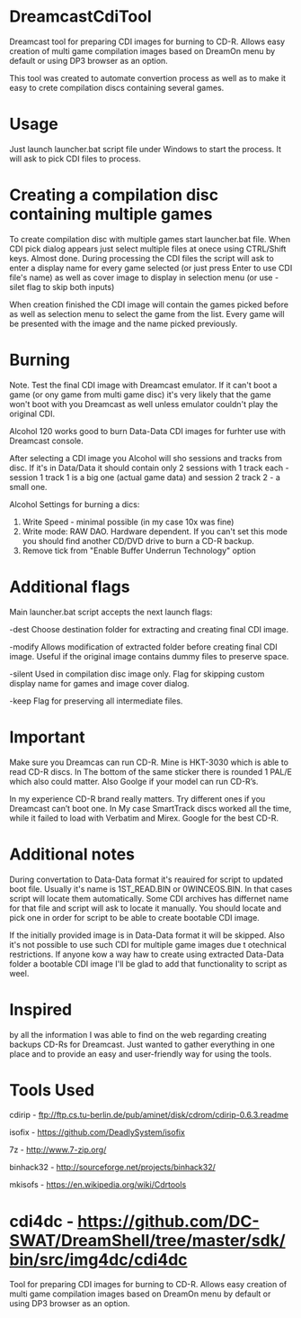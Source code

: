 # DreamcastCdiTool

Dreamcast tool for preparing CDI images for burning to CD-R. Allows easy creation of multi game compilation images based on DreamOn menu by default or using DP3 browser as an option.

This tool was created to automate convertion process as well as to make it easy to crete compilation discs containing several games.


# Usage

Just launch launcher.bat script file under Windows to start the process. It will ask to pick CDI files to process.


# Creating a compilation disc containing multiple games

To create compilation disc with multiple games start launcher.bat file. When CDI pick dialog appears just select multiple files at onece using CTRL/Shift keys. Almost done. During processing the CDI files the script will ask to enter a display name for every game selected (or just press Enter to use CDI file's name) as well as cover image to display in selection menu (or use -silet flag to skip both inputs)

When creation finished the CDI image will contain the games picked before as well as selection menu to select the game from the list. Every game will be presented with the image and the name picked previously.


# Burning

Note. Test the final CDI image with Dreamcast emulator. If it can't boot a game (or ony game from multi game disc) it's very likely that the game won't boot with you Dreamcast as well unless emulator couldn't play the original CDI.

Alcohol 120 works good to burn Data-Data CDI images for furhter use with Dreamcast console.

After selecting a CDI image you Alcohol will sho sessions and tracks from disc. If it's in Data/Data it should contain only 2 sessions with 1 track each - session 1 track 1 is a big one (actual game data) and session 2 track 2 - a small one.

Alcohol Settings for burning a dics:

1. Write Speed - minimal possible (in my case 10x was fine)
2. Write mode: RAW DAO. Hardware dependent. If you can't set this mode you should find another CD/DVD drive to burn a CD-R backup.
3. Remove tick from "Enable Buffer Underrun Technology" option


# Additional flags

Main launcher.bat script accepts the next launch flags:

-dest       Choose destination folder for extracting and creating final CDI image.

-modify     Allows modification of extracted folder before creating final CDI image. Useful if the original image contains dummy files to preserve space.

-silent     Used in compilation disc image only. Flag for skipping custom display name for games and image cover dialog.

-keep       Flag for preserving all intermediate files.


# Important

Make sure you Dreamcas can run CD-R. Mine is HKT-3030 which is able to read CD-R discs. In The bottom of the same sticker there is rounded 1 PAL/E which also could matter. Also Goolge if your model can run CD-R’s.

In my experience CD-R brand really matters. Try different ones if you Dreamcast can’t boot one. In My case SmartTrack discs worked all the time, while it failed to load with Verbatim and Mirex. Google for the best CD-R.


# Additional notes

During convertation to Data-Data format it's reauired for script to updated boot file. Usually it's name is 1ST_READ.BIN or 0WINCEOS.BIN. In that cases script will locate them automatically. Some CDI archives has differnet name for that file and script will ask to locate it manually. You should locate and pick one in order for script to be able to create bootable CDI image.

If the initially provided image is in Data-Data format it will be skipped. Also it's not possible to use such CDI for multiple game images due t otechnical restrictions. If anyone kow a way haw to create using extracted Data-Data folder a bootable CDI image I'll be glad to add that functionality to script as weel.

# Inspired 

by all the information I was able to find on the web regarding creating backups CD-Rs for Dreamcast. Just wanted to gather everything in one place and to provide an easy and user-friendly way for using the tools.

# Tools Used

cdirip - ftp://ftp.cs.tu-berlin.de/pub/aminet/disk/cdrom/cdirip-0.6.3.readme

isofix - https://github.com/DeadlySystem/isofix

7z - http://www.7-zip.org/

binhack32 - http://sourceforge.net/projects/binhack32/

mkisofs - https://en.wikipedia.org/wiki/Cdrtools

cdi4dc - https://github.com/DC-SWAT/DreamShell/tree/master/sdk/bin/src/img4dc/cdi4dc
=======
Tool for preparing CDI images for burning to CD-R. Allows easy creation of multi game compilation images based on DreamOn menu by default or using DP3 browser as an option.
